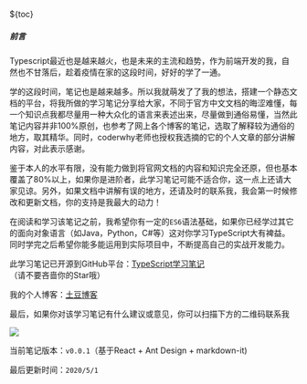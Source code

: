 ${toc}

##### 前言

Typescript最近也是越来越火，也是未来的主流和趋势，作为前端开发的我，自然也不甘落后，趁着疫情在家的这段时间，好好的学了一通。

学的这段时间，笔记也是越来越多。所以我就萌发了了我的想法，搭建一个静态文档的平台，将我所做的学习笔记分享给大家，不同于官方中文文档的晦涩难懂，每一个知识点我都尽量用一种大众化的语言来表述出来，尽量做到通俗易懂，当然此笔记内容并非100%原创，也参考了网上各个博客的笔记，选取了解释较为通俗的地方，取其精华。同时，coderwhy老师也授权我选摘的它的个人文章的部分讲解内容，对此表示感谢。

鉴于本人的水平有限，没有能力做到将官网文档的内容和知识完全还原，但也基本覆盖了80%以上，如果你是进阶者，此学习笔记可能不适合你，这一点上还请大家见谅。另外，如果文档中讲解有误的地方，还请及时的联系我，我会第一时候修改和更新文档，你的支持是我最大的动力！

在阅读和学习该笔记之前，我希望你有一定的`ES6`语法基础，如果你已经学过其它的面向对象语言（如Java，Python，C#等）这对你学习TypeScript大有裨益。同时学完之后希望你能多能运用到实际项目中，不断提高自己的实战开发能力。

此学习笔记已开源到GitHub平台：[TypeScript学习笔记](https://github.com/shitudouya/TypeScript-LearningNotes)（请不要吝啬你的Star哦）

我的个人博客：[土豆博客](https://tudoublog.com)

最后，如果你对该学习笔记有什么建议或意见，你可以扫描下方的二维码联系我

![](https://fast.tudoublog.com/images/mmqrcode1588150621697.png)

当前笔记版本：`v0.0.1`（基于React + Ant Design + markdown-it)

最后更新时间：`2020/5/1`

